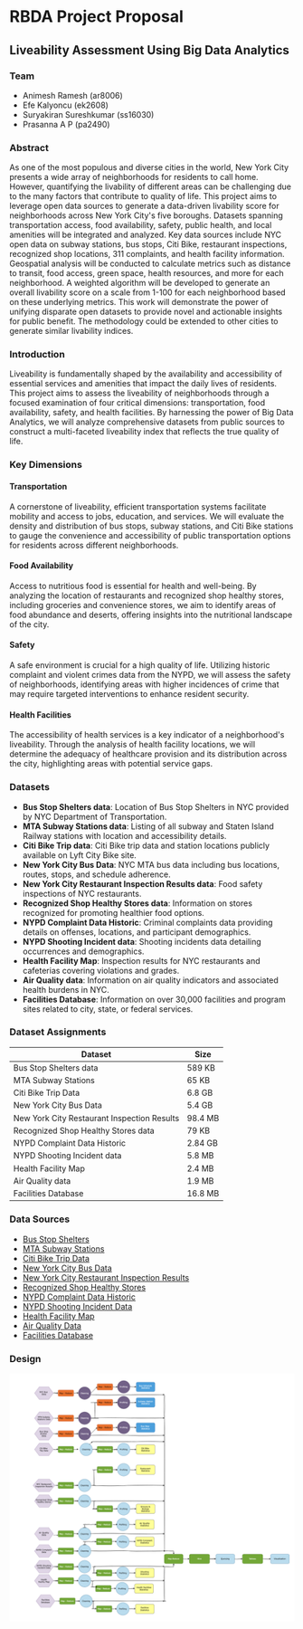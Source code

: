 # RBDA Project Proposal
## Liveability Assessment Using Big Data Analytics

### Team
- Animesh Ramesh (ar8006)
- Efe Kalyoncu (ek2608)
- Suryakiran Sureshkumar (ss16030)
- Prasanna A P (pa2490)

### Abstract
As one of the most populous and diverse cities in the world, New York City presents a wide array of neighborhoods for residents to call home. However, quantifying the livability of different areas can be challenging due to the many factors that contribute to quality of life. This project aims to leverage open data sources to generate a data-driven livability score for neighborhoods across New York City's five boroughs. Datasets spanning transportation access, food availability, safety, public health, and local amenities will be integrated and analyzed. Key data sources include NYC open data on subway stations, bus stops, Citi Bike, restaurant inspections, recognized shop locations, 311 complaints, and health facility information. Geospatial analysis will be conducted to calculate metrics such as distance to transit, food access, green space, health resources, and more for each neighborhood. A weighted algorithm will be developed to generate an overall livability score on a scale from 1-100 for each neighborhood based on these underlying metrics. This work will demonstrate the power of unifying disparate open datasets to provide novel and actionable insights for public benefit. The methodology could be extended to other cities to generate similar livability indices.

### Introduction
Liveability is fundamentally shaped by the availability and accessibility of essential services and amenities that impact the daily lives of residents. This project aims to assess the liveability of neighborhoods through a focused examination of four critical dimensions: transportation, food availability, safety, and health facilities. By harnessing the power of Big Data Analytics, we will analyze comprehensive datasets from public sources to construct a multi-faceted liveability index that reflects the true quality of life.

### Key Dimensions

#### Transportation
A cornerstone of liveability, efficient transportation systems facilitate mobility and access to jobs, education, and services. We will evaluate the density and distribution of bus stops, subway stations, and Citi Bike stations to gauge the convenience and accessibility of public transportation options for residents across different neighborhoods.

#### Food Availability
Access to nutritious food is essential for health and well-being. By analyzing the location of restaurants and recognized shop healthy stores, including groceries and convenience stores, we aim to identify areas of food abundance and deserts, offering insights into the nutritional landscape of the city.

#### Safety
A safe environment is crucial for a high quality of life. Utilizing historic complaint and violent crimes data from the NYPD, we will assess the safety of neighborhoods, identifying areas with higher incidences of crime that may require targeted interventions to enhance resident security.

#### Health Facilities
The accessibility of health services is a key indicator of a neighborhood's liveability. Through the analysis of health facility locations, we will determine the adequacy of healthcare provision and its distribution across the city, highlighting areas with potential service gaps.

### Datasets

- **Bus Stop Shelters data**: Location of Bus Stop Shelters in NYC provided by NYC Department of Transportation.
- **MTA Subway Stations data**: Listing of all subway and Staten Island Railway stations with location and accessibility details.
- **Citi Bike Trip data**: Citi Bike trip data and station locations publicly available on Lyft City Bike site.
- **New York City Bus Data**: NYC MTA bus data including bus locations, routes, stops, and schedule adherence.
- **New York City Restaurant Inspection Results data**: Food safety inspections of NYC restaurants.
- **Recognized Shop Healthy Stores data**: Information on stores recognized for promoting healthier food options.
- **NYPD Complaint Data Historic**: Criminal complaints data providing details on offenses, locations, and participant demographics.
- **NYPD Shooting Incident data**: Shooting incidents data detailing occurrences and demographics.
- **Health Facility Map**: Inspection results for NYC restaurants and cafeterias covering violations and grades.
- **Air Quality data**: Information on air quality indicators and associated health burdens in NYC.
- **Facilities Database**: Information on over 30,000 facilities and program sites related to city, state, or federal services.

### Dataset Assignments

| Dataset                                 | Size       |
|-----------------------------------------|------------|
| Bus Stop Shelters data                  | 589 KB     |
| MTA Subway Stations                     | 65 KB      |
| Citi Bike Trip Data                     | 6.8 GB     |
| New York City Bus Data                  | 5.4 GB     |
| New York City Restaurant Inspection Results | 98.4 MB |
| Recognized Shop Healthy Stores data     | 79 KB      |
| NYPD Complaint Data Historic            | 2.84 GB    |
| NYPD Shooting Incident data             | 5.8 MB     |
| Health Facility Map                     | 2.4 MB     |
| Air Quality data                        | 1.9 MB     |
| Facilities Database                     | 16.8 MB    |

### Data Sources

- [Bus Stop Shelters](https://data.cityofnewyork.us/Transportation/Bus-Stop-Shelters/qafz-7myz)
- [MTA Subway Stations](https://data.ny.gov/Transportation/MTA-Subway-Stations/39hk-dx4f/about_data)
- [Citi Bike Trip Data](https://s3.amazonaws.com/tripdata/2023-citibike-tripdata.zip)
- [New York City Bus Data](https://www.kaggle.com/datasets/stoney71/new-york-city-transport-statistics/data?select=mta_1708.csv)
- [New York City Restaurant Inspection Results](https://data.cityofnewyork.us/Health/DOHMH-New-York-City-Restaurant-Inspection-Results/43nn-pn8j/about_data)
- [Recognized Shop Healthy Stores](https://data.cityofnewyork.us/Health/Recognized-Shop-Healthy-Stores/ud4g-9x9z/about_data)
- [NYPD Complaint Data Historic](https://data.cityofnewyork.us/Public-Safety/NYPD-Complaint-Data-Historic/qgea-i56i/about_data)
- [NYPD Shooting Incident Data](https://data.cityofnewyork.us/Public-Safety/NYPD-Shooting-Incident-Data-Historic-/833y-fsy8/data_preview)
- [Health Facility Map](https://health.data.ny.gov/Health/Health-Facility-Map/875v-tpc8)
- [Air Quality Data](https://data.cityofnewyork.us/Environment/Air-Quality/c3uy-2p5r/about_data)
- [Facilities Database](https://www.nyc.gov/site/planning/data-maps/open-data/dwn-selfac.page)

### Design

![design](image1.png)
